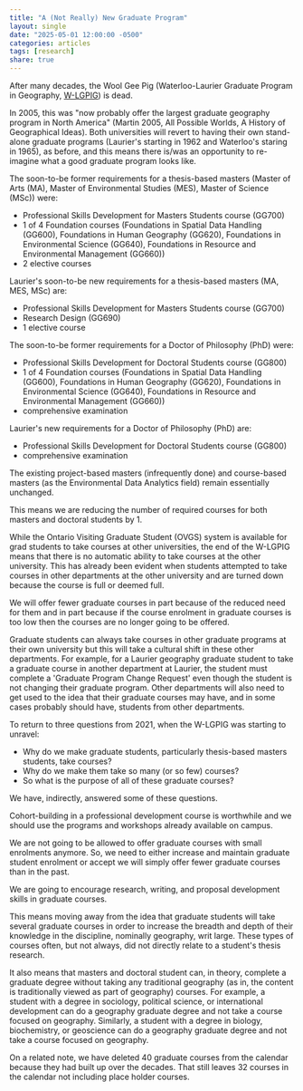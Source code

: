 ```yaml
---
title: "A (Not Really) New Graduate Program"
layout: single
date: "2025-05-01 12:00:00 -0500"
categories: articles
tags: [research]
share: true
---
```


After many decades, the Wool Gee Pig (Waterloo-Laurier Graduate Program in Geography, [W-LGPIG](https://uwaterloo.ca/waterloo-laurier-graduate-program-in-geography/)) is dead.

In 2005, this was "now probably offer the largest graduate geography program in North America" (Martin 2005, All Possible Worlds, A History of Geographical Ideas). Both universities will revert to having their own stand-alone graduate programs (Laurier's starting in 1962 and Waterloo's staring in 1965), as before, and this means there is/was an opportunity to re-imagine what a good graduate program looks like.

The soon-to-be former requirements for a thesis-based masters (Master of Arts (MA), Master of Environmental Studies (MES), Master of Science (MSc)) were:

* Professional Skills Development for Masters Students course (GG700)
* 1 of 4 Foundation courses (Foundations in Spatial Data Handling (GG600), Foundations in Human Geography (GG620), Foundations in Environmental Science (GG640), Foundations in Resource and Environmental Management (GG660))
* 2 elective courses

Laurier's soon-to-be new requirements for a thesis-based masters (MA, MES, MSc) are:

* Professional Skills Development for Masters Students course (GG700)
* Research Design (GG690)
* 1 elective course

The soon-to-be former requirements for a Doctor of Philosophy (PhD) were:

* Professional Skills Development for Doctoral Students course (GG800)
* 1 of 4 Foundation courses (Foundations in Spatial Data Handling (GG600), Foundations in Human Geography (GG620), Foundations in Environmental Science (GG640), Foundations in Resource and Environmental Management (GG660))
* comprehensive examination

Laurier's new requirements for a Doctor of Philosophy (PhD) are:

* Professional Skills Development for Doctoral Students course (GG800)
* comprehensive examination

The existing project-based masters (infrequently done) and course-based masters (as the Environmental Data Analytics field) remain essentially unchanged.

This means we are reducing the number of required courses for both masters and doctoral students by 1.

While the Ontario Visiting Graduate Student (OVGS) system is available for grad students to take courses at other universities, the end of the W-LGPIG means that there is no automatic ability to take courses at the other university. This has already been evident when students attempted to take courses in other departments at the other university and are turned down because the course is full or deemed full.

We will offer fewer graduate courses in part because of the reduced need for them and in part because if the course enrolment in graduate courses is too low then the courses are no longer going to be offered.

Graduate students can always take courses in other graduate programs at their own university but this will take a cultural shift in these other departments. For example, for a Laurier geography graduate student to take a graduate course in another department at Laurier, the student must complete a 'Graduate Program Change Request' even though the student is not changing their graduate program. Other departments will also need to get used to the idea that their graduate courses may have, and in some cases probably should have, students from other departments.

To return to three questions from 2021, when the W-LGPIG was starting to unravel:

* Why do we make graduate students, particularly thesis-based masters students, take courses?
* Why do we make them take so many (or so few) courses?
* So what is the purpose of all of these graduate courses?

We have, indirectly, answered some of these questions.

Cohort-building in a professional development course is worthwhile and we should use the programs and workshops already available on campus.

We are not going to be allowed to offer graduate courses with small enrolments anymore. So, we need to either increase and maintain graduate student enrolment or accept we will simply offer fewer graduate courses than in the past.

We are going to encourage research, writing, and proposal development skills in graduate courses.

This means moving away from the idea that graduate students will take several graduate courses in order to increase the breadth and depth of their knowledge in the discipline, nominally geography, writ large. These types of courses often, but not always, did not directly relate to a student's thesis research.

It also means that masters and doctoral student can, in theory, complete a graduate degree without taking any traditional geography (as in, the content is traditionally viewed as part of geography) courses. For example, a student with a degree in sociology, political science, or international development can do a geography graduate degree and not take a course focused on geography. Similarly, a student with a degree in biology, biochemistry, or geoscience can do a geography graduate degree and not take a course focused on geography.

On a related note, we have deleted 40 graduate courses from the calendar because they had built up over the decades. That still leaves 32 courses in the calendar not including place holder courses.

